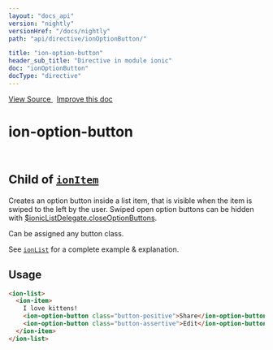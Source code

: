```yaml
---
layout: "docs_api"
version: "nightly"
versionHref: "/docs/nightly"
path: "api/directive/ionOptionButton/"

title: "ion-option-button"
header_sub_title: "Directive in module ionic"
doc: "ionOptionButton"
docType: "directive"
---
```


<div class="improve-docs">
<a href='https://github.com/driftyco/ionic-v1/blob/master/js/angular/directive/itemOptionButton.js#L4'>
View Source
</a>
&nbsp;
<a href='http://github.com/driftyco/ionic/edit/1.x/js/angular/directive/itemOptionButton.js#L4'>
Improve this doc
</a>
</div>




<h1 class="api-title">

ion-option-button


<br />
<small>
Child of <a href="/docs/nightly/api/directive/ionItem/"><code>ionItem</code></a>
</small>


</h1>





Creates an option button inside a list item, that is visible when the item is swiped
to the left by the user.  Swiped open option buttons can be hidden with
<a href="/docs/nightly/api/service/$ionicListDelegate/#closeOptionButtons">$ionicListDelegate.closeOptionButtons</a>.

Can be assigned any button class.

See <a href="/docs/nightly/api/directive/ionList/"><code>ionList</code></a> for a complete example & explanation.









<h2 id="usage">Usage</h2>

```html
<ion-list>
  <ion-item>
    I love kittens!
    <ion-option-button class="button-positive">Share</ion-option-button>
    <ion-option-button class="button-assertive">Edit</ion-option-button>
  </ion-item>
</ion-list>
```









